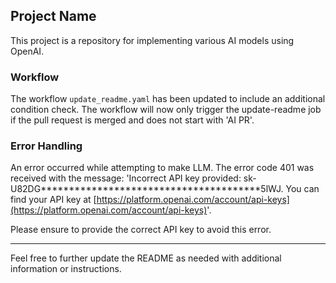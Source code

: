 ## Project Name

This project is a repository for implementing various AI models using OpenAI.

### Workflow

The workflow `update_readme.yaml` has been updated to include an additional condition check. The workflow will now only trigger the update-readme job if the pull request is merged and does not start with 'AI PR'.

### Error Handling

An error occurred while attempting to make LLM. The error code 401 was received with the message: 'Incorrect API key provided: sk-U82DG***************************************5lWJ. You can find your API key at [https://platform.openai.com/account/api-keys](https://platform.openai.com/account/api-keys)'.

Please ensure to provide the correct API key to avoid this error.

---

Feel free to further update the README as needed with additional information or instructions.